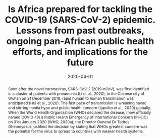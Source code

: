 ---
abstract: |
  Soon after the novel coronavirus, SARS-CoV-2 (2019-nCoV), was first identified in a cluster of patients with pneumonia (Li et al., 2020), in the Chinese city of Wuhan on 31 December 2019, rapid human to human transmission was anticipated (Hui et al., 2020). The fast pace of transmission is wreaking havoc and stirring media hype and public health concern (Ippolito et al., 2020) globally. When the World Health Organization (WHO) declared the disease, (now officially named COVID-19) a Public Health Emergency of International Concern (PHEIC) on 31st January 2020 (WHO, 2020a), the Director General Dr Tedros Ghebreyesus justified the decision by stating that WHOs greatest concern was the potential for the virus to spread to countries with weaker health systems.
  
authors:
 - Nathan Kapata
 - Chikwe Ihekweazu
 - Francine Ntoumi
 - Raji Tajudeen
 - Pascalina Chanda-Kapata
 - Peter Mwaba
 - Victor Mukonka
 - Matthew Bates
 - John Tembo
 - Victor Corman
 - Sayoki Mfinanga
 - Danny Asogun
 - Linzy Elton
 - Lia Arruda
 - Margaret Thomason
 - Leonard Mboera
 - Alexei Yavlinsky
 - Najmul Haider
 - David Simons
 - Lara Hollmann
 - Swaib Lule
 - Francisco Veas
 - Muzamil Hamid
 - Osman Dar
 - Sarah Edwards
 - Francesco Vairo
 - Timothy McHugh
 - Christian Drosten
 - Richard Kock
 - Giuseppe Ippolito
 - Alimuddin Zumla
date: "2020-04-01"
doi: "10.1016/j.ijid.2020.02.049"
featured: false
projects:
- COVID-19
publication: '*International Journal of Infectious Diseases*'
publication_short: ""
publication_types:
- "2"
publishDate: "2020-04-01"
tags:
- COVID
- Public Health
title: Is Africa prepared for tackling the COVID-19 (SARS-CoV-2) epidemic. Lessons from past outbreaks, ongoing pan-African public health efforts, and implications for the future
url_code: ""
url_dataset: ""
url_pdf: https://www.ncbi.nlm.nih.gov/pmc/articles/pmid/32119980/
url_poster: ""
url_project: ""
url_slides: ""
url_source: ""
url_video: ""
---